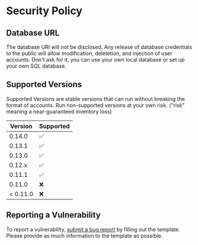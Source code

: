 # Security Policy

## Database URL

The database URI will not be disclosed. Any release of database credentials to the public will allow modification, deletetion, and injection of user accounts. Don't ask for it, you can use your own local database or set up your own SQL database.

## Supported Versions

Supported Versions are stable versions that can run without breaking the format of accounts. Run non-supported versions at your own risk. ("risk" meaning a near-guaranteed inventory loss)

| Version  | Supported          |
| -------  | ------------------ |
| 0.14.0   | :white_check_mark: |
| 0.13.1   | :white_check_mark: |
| 0.13.0   | :white_check_mark: |
| 0.12.x   | :white_check_mark: |
| 0.11.1   | :white_check_mark: |
| 0.11.0   | :x:                |
| < 0.11.0 | :x:                |

## Reporting a Vulnerability

To report a vulnerability, [submit a bug report](https://github.com/definitely-nobody-is-here/Mountain_Guarder/issues/new?assignees=&labels=bug&template=bug-report.md&title=BUG+-+%5BSummary+here%5D) by filling out the template. Please provide as much information to the template as possible.